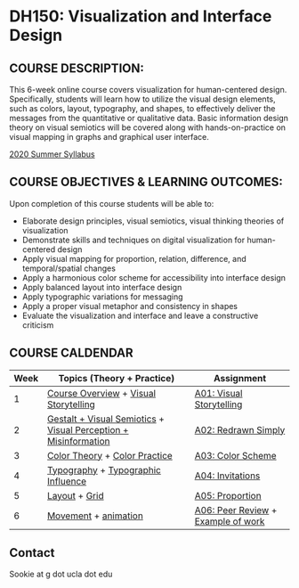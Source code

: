 # DH150: Visualization and Interface Design

## COURSE DESCRIPTION:
This 6-week online course covers visualization for human-centered design. Specifically, students will learn how to utilize the visual design elements, such as colors, layout, typography, and shapes, to effectively deliver the messages from the quantitative or qualitative data. Basic information design theory on visual semiotics will be covered along with hands-on-practice on visual mapping in graphs and graphical user interface.

[2020 Summer Syllabus](https://docs.google.com/document/d/1Zs1mqTG9uWr69wLC7g33KVZ4HFThQlbM5oHUdc_Ml88/edit?usp=sharing) 

## COURSE OBJECTIVES & LEARNING OUTCOMES:
Upon completion of this course students will be able to:
- Elaborate design principles, visual semiotics, visual thinking theories of visualization
- Demonstrate skills and techniques on digital visualization for human-centered design
- Apply visual mapping for proportion, relation, difference, and temporal/spatial changes
- Apply a harmonious color scheme for accessibility into interface design
- Apply balanced layout into interface design
- Apply typographic variations for messaging
- Apply a proper visual metaphor and consistency in shapes 
- Evaluate the visualization and interface and leave a constructive criticism 

## COURSE CALDENDAR 

Week    |       Topics (Theory + Practice)   |   Assignment 
--------|----------------------------------------------|------------------------
1       | [Course Overview](https://github.com/UX-UI-Design-Lab/DH150-viz/wiki/Week01.01:-Introduction) + [Visual Storytelling](https://github.com/UX-UI-Design-Lab/DH150-viz/wiki/Week01.02-Visual-storytelling) | [A01: Visual Storytelling](https://docs.google.com/document/d/1-LcufxpyCVPtZ7eqD0z6Uarj8UMlaR-U_422zjgaOpo/edit?usp=sharing)
2       | [Gestalt + Visual Semiotics](https://github.com/UX-UI-Design-Lab/DH150-viz/wiki/week02.01-Shapes-&-Visual-mapping) + [Visual Perception + Misinformation](https://github.com/UX-UI-Design-Lab/DH150-viz/wiki/Week02.02:-misinformation) | [A02: Redrawn Simply](https://docs.google.com/document/d/1GgbQvQskE_gU8x4mAxVhobj0H-ri8j76jUk3WdWPugc/edit?usp=sharing)
3       | [Color Theory](https://github.com/UX-UI-Design-Lab/DH150-viz/wiki/Week03.01-Color-theory) + [Color Practice](https://github.com/UX-UI-Design-Lab/DH150-viz/wiki/Week03.01-Color-theory) | [A03: Color Scheme](https://docs.google.com/document/d/1PL3SKfRJen2Xs_p1COx_3ze3LTzwY1Bo-f9orq9AmiA/edit?usp=sharing)
4       | [Typography](https://github.com/UX-UI-Design-Lab/DH150-viz/wiki/Week04.01-Typography) + [Typographic Influence](https://github.com/UX-UI-Design-Lab/DH150-viz/wiki/Week04.02-Typographic-Influence) | [A04: Invitations](https://docs.google.com/document/d/1DlwxLMpXqF7FBeubLLXO9_-FW-lQS4BfGr698GCngyA/edit?usp=sharing) 
5       | [Layout](https://github.com/UX-UI-Design-Lab/DH150-viz/wiki/Week05.01-Layout) + [Grid](https://github.com/UX-UI-Design-Lab/DH150-viz/wiki/Week05.02-Grid) | [A05: Proportion](https://docs.google.com/document/d/1aeHA8on-fMMO9NpcYlVtWK_r3_g2fhdyHYvhsAmHuB4/edit?usp=sharing)
6       | [Movement](https://github.com/UX-UI-Design-Lab/DH150-viz/wiki/Week06.01-Movement) + [animation](https://github.com/UX-UI-Design-Lab/DH150-viz/wiki/Week06.02-Animation--&-Course-conclusion)  | [A06: Peer Review](#) + [Example of work](https://framer.com/share/DH150-viz-a02-eY4sm7FCuEmIALpWIkzu?fullscreen=1)


## Contact
Sookie at g dot ucla dot edu
